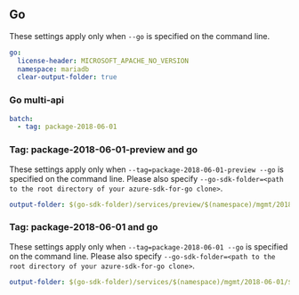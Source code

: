 ## Go

These settings apply only when `--go` is specified on the command line.

``` yaml $(go)
go:
  license-header: MICROSOFT_APACHE_NO_VERSION
  namespace: mariadb
  clear-output-folder: true
```

### Go multi-api

``` yaml $(go) && $(multiapi)
batch:
  - tag: package-2018-06-01
```

### Tag: package-2018-06-01-preview and go 

These settings apply only when `--tag=package-2018-06-01-preview --go` is specified on the command line. 
Please also specify `--go-sdk-folder=<path to the root directory of your azure-sdk-for-go clone>`. 

``` yaml $(tag) == 'package-2018-06-01-preview' && $(go) 
output-folder: $(go-sdk-folder)/services/preview/$(namespace)/mgmt/2018-06-01-preview/$(namespace)
```

### Tag: package-2018-06-01 and go 

These settings apply only when `--tag=package-2018-06-01 --go` is specified on the command line. 
Please also specify `--go-sdk-folder=<path to the root directory of your azure-sdk-for-go clone>`. 

``` yaml $(tag) == 'package-2018-06-01' && $(go) 
output-folder: $(go-sdk-folder)/services/$(namespace)/mgmt/2018-06-01/$(namespace)
```

